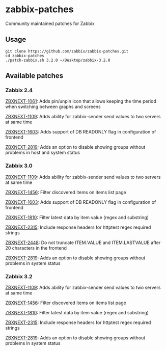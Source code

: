 zabbix-patches
==============

Community maintained patches for Zabbix

## Usage

```
git clone https://github.com/zabbix/zabbix-patches.git
cd zabbix-patches
./patch-zabbix.sh 3.2.0 ~/Desktop/zabbix-3.2.0
```

## Available patches

### Zabbix 2.4

[ZBXNEXT-1061](https://support.zabbix.com/browse/ZBXNEXT-1061): Adds pin/unpin icon that allows keeping the time period when switching between graphs and screens

[ZBXNEXT-1109](https://support.zabbix.com/browse/ZBXNEXT-1109): Adds ability for zabbix-sender send values to two servers at same time

[ZBXNEXT-1603](https://support.zabbix.com/browse/ZBXNEXT-1603): Adds support of DB READONLY flag in configuration of frontend

[ZBXNEXT-2819](https://support.zabbix.com/browse/ZBXNEXT-2819): Adds an option to disable showing groups without problems in host and system status

### Zabbix 3.0

[ZBXNEXT-1109](https://support.zabbix.com/browse/ZBXNEXT-1109): Adds ability for zabbix-sender send values to two servers at same time

[ZBXNEXT-1456](https://support.zabbix.com/browse/ZBXNEXT-1456): Filter discovered items on items list page

[ZBXNEXT-1603](https://support.zabbix.com/browse/ZBXNEXT-1603): Adds support of DB READONLY flag in configuration of frontend

[ZBXNEXT-1810](https://support.zabbix.com/browse/ZBXNEXT-1810): Filter latest data by item value (regex and substring)

[ZBXNEXT-2315](https://support.zabbix.com/browse/ZBXNEXT-2315): Include response headers for httptest regex required strings

[ZBXNEXT-2448](https://support.zabbix.com/browse/ZBXNEXT-2448): Do not truncate ITEM.VALUE and ITEM.LASTVALUE after 20 characters in the frontend

[ZBXNEXT-2819](https://support.zabbix.com/browse/ZBXNEXT-2819): Adds an option to disable showing groups without problems in system status

### Zabbix 3.2

[ZBXNEXT-1109](https://support.zabbix.com/browse/ZBXNEXT-1109): Adds ability for zabbix-sender send values to two servers at same time

[ZBXNEXT-1456](https://support.zabbix.com/browse/ZBXNEXT-1456): Filter discovered items on items list page

[ZBXNEXT-1810](https://support.zabbix.com/browse/ZBXNEXT-1810): Filter latest data by item value (regex and substring)

[ZBXNEXT-2315](https://support.zabbix.com/browse/ZBXNEXT-2315): Include response headers for httptest regex required strings

[ZBXNEXT-2819](https://support.zabbix.com/browse/ZBXNEXT-2819): Adds an option to disable showing groups without problems in system status

